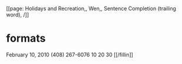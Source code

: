 [[page: Holidays and Recreation,, Wen,, Sentence Completion (trailing word), /]]

# formats
February 10, 2010
(408) 267-6076
10 20 30
[[/fillin]]

